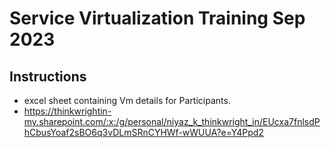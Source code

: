 # Service Virtualization Training Sep 2023 


## Instructions 

- excel sheet containing Vm details for Participants.
- https://thinkwrightin-my.sharepoint.com/:x:/g/personal/niyaz_k_thinkwright_in/EUcxa7fnlsdPhCbusYoaf2sBO6q3vDLmSRnCYHWf-wWUUA?e=Y4Ppd2
